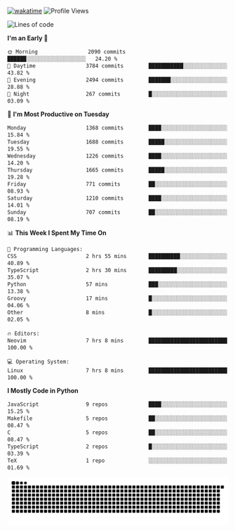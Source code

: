 [![wakatime](https://wakatime.com/badge/user/b920b284-3cde-4cd4-b72e-f7f22d050b16.svg)](https://wakatime.com/@b920b284-3cde-4cd4-b72e-f7f22d050b16)
![Profile Views](http://img.shields.io/badge/Profile%20Views-4586-blue)
<!--START_SECTION:waka-->
![Lines of code](https://img.shields.io/badge/From%20Hello%20World%20I%27ve%20Written-6.8%20million%20lines%20of%20code-blue)

**I'm an Early 🐤** 

```text
🌞 Morning                2090 commits        ██████░░░░░░░░░░░░░░░░░░░   24.20 % 
🌆 Daytime                3784 commits        ███████████░░░░░░░░░░░░░░   43.82 % 
🌃 Evening                2494 commits        ███████░░░░░░░░░░░░░░░░░░   28.88 % 
🌙 Night                  267 commits         █░░░░░░░░░░░░░░░░░░░░░░░░   03.09 % 
```
📅 **I'm Most Productive on Tuesday** 

```text
Monday                   1368 commits        ████░░░░░░░░░░░░░░░░░░░░░   15.84 % 
Tuesday                  1688 commits        █████░░░░░░░░░░░░░░░░░░░░   19.55 % 
Wednesday                1226 commits        ████░░░░░░░░░░░░░░░░░░░░░   14.20 % 
Thursday                 1665 commits        █████░░░░░░░░░░░░░░░░░░░░   19.28 % 
Friday                   771 commits         ██░░░░░░░░░░░░░░░░░░░░░░░   08.93 % 
Saturday                 1210 commits        ████░░░░░░░░░░░░░░░░░░░░░   14.01 % 
Sunday                   707 commits         ██░░░░░░░░░░░░░░░░░░░░░░░   08.19 % 
```


📊 **This Week I Spent My Time On** 

```text
💬 Programming Languages: 
CSS                      2 hrs 55 mins       ██████████░░░░░░░░░░░░░░░   40.89 % 
TypeScript               2 hrs 30 mins       █████████░░░░░░░░░░░░░░░░   35.07 % 
Python                   57 mins             ███░░░░░░░░░░░░░░░░░░░░░░   13.38 % 
Groovy                   17 mins             █░░░░░░░░░░░░░░░░░░░░░░░░   04.06 % 
Other                    8 mins              █░░░░░░░░░░░░░░░░░░░░░░░░   02.05 % 

🔥 Editors: 
Neovim                   7 hrs 8 mins        █████████████████████████   100.00 % 

💻 Operating System: 
Linux                    7 hrs 8 mins        █████████████████████████   100.00 % 
```

**I Mostly Code in Python** 

```text
JavaScript               9 repos             ████░░░░░░░░░░░░░░░░░░░░░   15.25 % 
Makefile                 5 repos             ██░░░░░░░░░░░░░░░░░░░░░░░   08.47 % 
C                        5 repos             ██░░░░░░░░░░░░░░░░░░░░░░░   08.47 % 
TypeScript               2 repos             █░░░░░░░░░░░░░░░░░░░░░░░░   03.39 % 
TeX                      1 repo              ░░░░░░░░░░░░░░░░░░░░░░░░░   01.69 % 
```




<!--END_SECTION:waka-->
![Snake animation](https://raw.githubusercontent.com/timmypidashev/timmypidashev/main/commits.svg)
